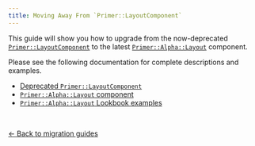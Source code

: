 ```yaml
---
title: Moving Away From `Primer::LayoutComponent`
---
```


This guide will show you how to upgrade from the now-deprecated
[`Primer::LayoutComponent`](https://primer.style/view-components/components/layout)
to the latest
[`Primer::Alpha::Layout`](https://primer.style/view-components/components/alpha/layout)
component.





Please see the following documentation for complete descriptions and examples.

* [Deprecated `Primer::LayoutComponent`](https://primer.style/view-components/components/layout)
* [`Primer::Alpha::Layout` component](https://primer.style/view-components/components/alpha/layout)
* [`Primer::Alpha::Layout` Lookbook examples](https://primer.style/view-components/lookbook/inspect/primer/alpha/layout/default)

<p>&nbsp;</p>

[&larr; Back to migration guides](https://primer.style/view-components/migration)
